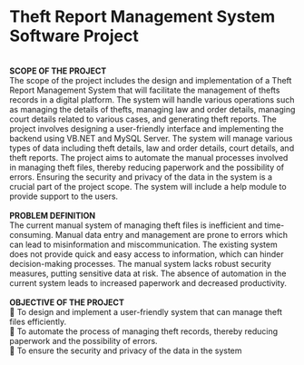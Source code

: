 <h1>Theft Report Management System Software Project</h1>

<br>
<b> SCOPE OF THE PROJECT </b>
<br>
 The scope of the project includes the design and implementation of a Theft Report 
Management System that will facilitate the management of thefts records in a digital platform. 
The system will handle various operations such as managing the details of thefts, managing 
law and order details, managing court details related to various cases, and generating theft 
reports. The project involves designing a user-friendly interface and implementing the backend 
using VB.NET and MySQL Server. The system will manage various types of data including 
theft details, law and order details, court details, and theft reports. The project aims to automate 
the manual processes involved in managing theft files, thereby reducing paperwork and the 
possibility of errors. Ensuring the security and privacy of the data in the system is a crucial part 
of the project scope. The system will include a help module to provide support to the users. 
<br>
<br>
<b> PROBLEM DEFINITION </b> 
<br>
The current manual system of managing theft files is inefficient and time-consuming. 
Manual data entry and management are prone to errors which can lead to misinformation 
and miscommunication. The existing system does not provide quick and easy access to 
information, which can hinder decision-making processes. The manual system lacks robust 
security measures, putting sensitive data at risk. The absence of automation in the current 
system leads to increased paperwork and decreased productivity. 
<br><br>
<b> OBJECTIVE OF THE PROJECT </b>
<br>
 To design and implement a user-friendly system that can manage theft files 
efficiently. 
<br>
 To automate the process of managing theft records, thereby reducing paperwork 
and the possibility of errors. 
<br>
 To ensure the security and privacy of the data in the system
